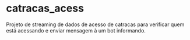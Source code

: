 # catracas_acess
Projeto de streaming de dados de acesso de catracas para verificar quem está acessando e enviar mensagem à um bot informando.
